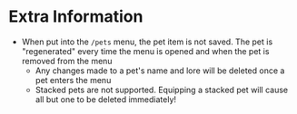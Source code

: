 # Extra Information
- When put into the `/pets` menu, the pet item is not saved. The pet is "regenerated" every time the menu is opened and when the pet is removed from the menu
    - Any changes made to a pet's name and lore will be deleted once a pet enters the menu
    - Stacked pets are not supported. Equipping a stacked pet will cause all but one to be deleted immediately!